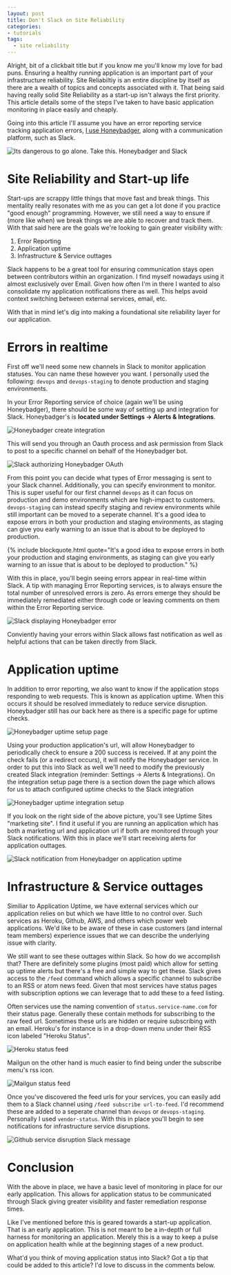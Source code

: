 ```yaml
---
layout: post
title: Don't Slack on Site Reliability
categories:
- tutorials
tags:
  - site reliability
---
```


Alright, bit of a clickbait title but if you know me you'll know my love for
bad puns. Ensuring a healthy running application is an important part of your
infrastructure reliability. Site Reliabiltiy is an entire discipline by itself as there
are a wealth of topics and concepts associated with it. That being said having
really solid Site Reliability as a start-up isn't always the first priority.
This article details some of the steps I've taken to have basic application
monitoring in place easily and cheaply.

<!--excerpt-->

Going into this article I'll assume you have an error reporting service tracking
application errors, [I use Honeybadger](https://www.honeybadger.io/), along with
a communication platform, such as Slack.

![Its dangerous to go alone. Take this. Honeybadger and Slack](/img/2023/dangerous-to-go-alone.jpg)

# Site Reliability and Start-up life

Start-ups are scrappy little things that move fast and break things. This mentality
really resonates with me as you can get a lot done if you practice "good enough" programming. However,
we still need a way to ensure if (more like when) we break things we are able to recover and track them.
With that said here are the goals we're looking to gain greater visibility with:

1. Error Reporting
2. Application uptime
3. Infrastructure & Service outtages

Slack happens to be a great tool for ensuring communication stays open between contributors
within an organization. I find myself nowadays using it almost exclusively over Email.
Given how often I'm in there I wanted to also consolidate my application notifications there as well.
This helps avoid context switching between external services, email, etc.

With that in mind let's dig into making a foundational site reliability layer for our application.

# Errors in realtime

First off we'll need some new channels in Slack to monitor application statuses. You can name these however you want. I
personally used the following: `devops` and `devops-staging` to denote production and staging environments.

In your Error Reporting service of choice (again we'll be using Honeybadger), there should be some way of
setting up and integration for Slack. Honeybadger's is **located under Settings -> Alerts & Integrations**.

![Honeybadger create integration](/img/2023/honeybadger-integration.png)

This will send you through an Oauth process and ask permission from Slack to post to a specific
channel on behalf of the Honeybadger bot.

![Slack authorizing Honeybadger OAuth](/img/2023/honeybadger-oauth.png)

From this point you can decide what types of Error messaging is sent to your Slack channel. Additionally,
you can specify environment to monitor. This is super useful for our first channel `devops` as it can focus
on production and demo environments which are high-impact to customers. `devops-staging` can instead specify
staging and review environments while still important can be moved to a seperate channel. It's a good idea
to expose errors in both your production and staging environments, as staging can give you early warning to
an issue that is about to be deployed to production.

{% include blockquote.html quote="It's a good idea
to expose errors in both your production and staging environments, as staging can give you early warning to
an issue that is about to be deployed to production." %}

With this in place, you'll begin seeing errors appear in real-time within Slack. A tip with managing Error Reporting
services, is to always ensure the total number of unresolved errors is zero. As errors emerge they should be immediately
remediated either through code or leaving comments on them within the Error Reporting service.

![Slack displaying Honeybadger error](/img/2023/honeybadger-slack-error.png)

Conviently having your errors within Slack allows fast notification as well as helpful actions that can be taken
directly from Slack.

# Application uptime

In addition to error reporting, we also want to know if the application stops responding to web requests. This is known
as application uptime. When this occurs it should be resolved immediately to reduce service disruption.
Honeybadger still has our back here as there is a specific page for uptime checks.

![Honeybadger uptime setup page](/img/2023/honeybadger-uptime-setup.png)

Using your production application's url, will allow Honeybadger to periodically check to ensure a 200 success is received. If at
any point the check fails (or a redirect occurs), it will notify the Honeybadger service. In order to put this into Slack
as well we'll need to modify the previously created Slack integration (reminder: Settings -> Alerts & Integrations). On the
integration setup page there is a section down the page which allows for us to attach configured uptime checks to the Slack
integration

![Honeybadger uptime integration setup](/img/2023/honeybadger-uptime-integration.png)

If you look on the right side of the above picture, you'll see Uptime Sites "marketing site". I find it useful if you
are running an application which has both a marketing url and application url if both are monitored through your Slack
notifications. With this in place we'll start receiving alerts for application outtages.

![Slack notification from Honeybadger on application uptime](/img/2023/slack-honeybadger-uptime-alert.png)

# Infrastructure & Service outtages

Similiar to Application Uptime, we have external services which our application relies on but which we have little
to no control over. Such services as Heroku, Github, AWS, and others which power web applications. We'd like to be aware
of these in case customers (and internal team members) experience issues that we can describe the underlying issue with
clarity.

We still want to see these outtages within Slack. So how do we accomplish that? There are definitely some plugins (most paid)
which allow for setting up uptime alerts but there's a free and simple way to get these. Slack gives access to the `/feed`
command which allows a specific channel to subscribe to an RSS or atom news feed. Given that most services have status pages
with subscription options we can leverage that to add these to a feed listing.

Often services use the naming convention of `status.service-name.com` for their status page. Generally these contain
methods for subscribing to the raw feed url. Sometimes these urls are hidden or require subscribing with an email. Heroku's
for instance is in a drop-down menu under their RSS icon labeled "Heroku Status".

![Heroku status feed](/img/2023/heroku-status-feed.png)

Mailgun on the other hand is much easier to find being under the subscribe menu's rss icon.

![Mailgun status feed](/img/2023/mailgun-rss.png)

Once you've discovered the feed urls for your services, you can easily add them to a Slack channel using `/feed subscribe url-to-feed`.
I'd recommend these are added to a seperate channel than `devops` or `devops-staging`. Personally I used `vendor-status`. With this
in place you'll begin to see notifications for infrastructure service disruptions.

![Github service disruption Slack message](/img/2023/github-status-feed.png)

# Conclusion

With the above in place, we have a basic level of monitoring in place for our early application. This allows for application
status to be communicated through Slack giving greater visibility and faster remediation response times.

Like I've mentioned before this is geared towards a start-up application. That is an early application. This is not meant
to be a in-depth or full harness for monitoring an application. Merely this is a way to keep a pulse on application health
while at the beginning stages of a new product.

What'd you think of moving application status into Slack? Got a tip that could be added to this article? I'd love
to discuss in the comments below.
